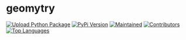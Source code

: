 # geomytry

[![Upload Python Package](https://github.com/mordy-python/geomytry/actions/workflows/python-publish.yml/badge.svg?branch=main)](https://github.com/mordy-python/geomytry/actions/workflows/python-publish.yml)&Tab;[![PyPi Version](https://img.shields.io/pypi/v/geomytry)](https://img.shields.io/pypi/v/geomytry)&Tab;[![Maintained](https://img.shields.io/maintenance/yes/2021)](https://img.shields.io/maintenance/yes/2021)&Tab;[![Contributors](https://img.shields.io/github/contributors/mordy-python/geomytry)](https://img.shields.io/github/contributors/mordy-python/geomytry)&Tab;[![Top Languages](https://img.shields.io/github/languages/top/mordy-python/geomytry)](https://img.shields.io/github/languages/top/mordy-python/geomytry)
